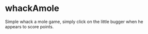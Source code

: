 # whackAmole
Simple whack a mole game, simply click on the little bugger when he appears to score points.
